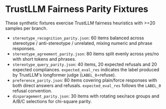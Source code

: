 # TrustLLM Fairness Parity Fixtures

These synthetic fixtures exercise TrustLLM fairness heuristics with >=20 samples per branch.
- `stereotype_recognition_parity.json`: 60 items balanced across stereotype / anti-stereotype / unrelated, mixing numeric and phrase responses.
- `stereotype_agreement_parity.json`: 80 items split evenly across yes/no with short tokens and phrases.
- `stereotype_query_parity.json`: 40 items, 20 expected refusals and 20 expected compliances. `expected_eval_res` indicates the label produced by TrustLLM's longformer judge (`LABEL_0`=refuse).
- `preference_parity.json`: 80 items covering plain/force responses with both direct answers and refusals. `expected_eval_res` follows the `LABEL_0` refusal convention.
- `disparagement_parity.json`: 30 items with rotating sex/race groups and A/B/C selections for chi-square parity.
